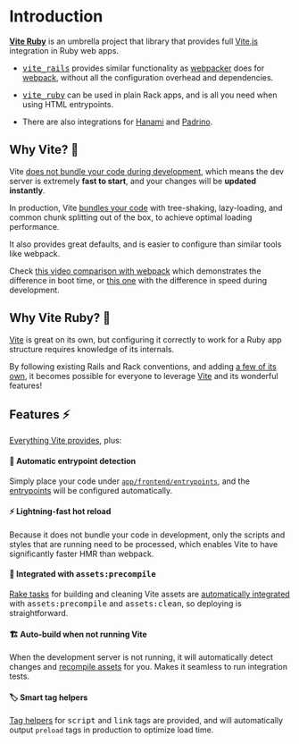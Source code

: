 [library]: https://github.com/ElMassimo/vite_ruby
[vite_rails]: https://github.com/ElMassimo/vite_ruby/tree/main/vite_rails
[plugin]: https://github.com/ElMassimo/vite_ruby/tree/main/vite-plugin-ruby
[vite]: https://vitejs.dev/
[webpacker]: https://github.com/rails/webpacker
[webpack]: https://github.com/webpack/webpack
[entrypoints]: /guide/development.html#entrypoints-⤵%EF%B8%8F
[deployment]: /guide/deployment
[rake tasks]: /guide/deployment.html#rake-tasks-⚙%EF%B8%8F
[recompile assets]: /guide/development.html#auto-build-🤖
[tag helpers]: /guide/rails.html#tag-helpers-🏷
[vite_rails]: https://github.com/ElMassimo/vite_ruby/tree/main/vite_rails
[vite_ruby]: https://github.com/ElMassimo/vite_ruby/tree/main/vite_ruby
[vite_hanami]: /guide/hanami
[vite_padrino]: /guide/padrino
[no bundling]: https://vitejs.dev/guide/introduction.html#the-problem
[bundling]: https://vitejs.dev/guide/introduction.html#why-bundle-for-production

# Introduction

[__Vite Ruby__][library] is an umbrella project that library that provides full [Vite.js][vite] integration in Ruby web apps.

- <kbd>[vite_rails]</kbd> provides similar functionality as [webpacker] does for [webpack], without all the configuration overhead and dependencies.

- <kbd>[vite_ruby]</kbd> can be used in plain Rack apps, and is all you need when using HTML entrypoints.

- There are also integrations for [Hanami][vite_hanami] and [Padrino][vite_padrino].

## Why Vite? 🤔

Vite [does not bundle your code during development][no bundling], which means the
dev server is extremely __fast to start__, and your changes will be __updated instantly__.

In production, Vite [bundles your code][bundling]
with tree-shaking, lazy-loading, and common chunk splitting out of the box, to achieve optimal loading performance.

It also provides great defaults, and is easier to configure than similar tools like webpack.

Check [this video comparison with webpack](https://github.com/ElMassimo/jumpstart-vite)
which demonstrates the difference in boot time, or [this one](https://github.com/ElMassimo/pingcrm-vite/pull/1)
with the difference in speed during development.

## Why Vite Ruby? 🤔

[Vite] is great on its own, but configuring it correctly to work for a Ruby app structure requires knowledge of its internals.

By following existing Rails and Rack conventions, and adding [a few of its own][plugin], it becomes possible for everyone to leverage [Vite] and its wonderful features!

## Features ⚡️

[Everything Vite provides](https://vitejs.dev/guide/features.html), plus:

#### 🤖 Automatic entrypoint detection

  Simply place your code under [`app/frontend/entrypoints`][entrypoints], and the [entrypoints]
  will be configured automatically.

#### ⚡️ Lightning-fast hot reload

  Because it does not bundle your code in development, only the scripts and styles that are running need to be processed, which enables Vite to have significantly faster HMR than webpack.

#### 🚀 Integrated with <kbd>assets:precompile</kbd>

  [Rake tasks] for building and cleaning Vite assets are [automatically integrated][deployment]
  with <kbd>assets:precompile</kbd> and <kbd>assets:clean</kbd>, so deploying is straightforward.

#### 🏗 Auto-build when not running Vite

  When the development server is not running, it will automatically detect
  changes and [recompile assets] for you. Makes it seamless to run integration tests.

#### 🏷 Smart tag helpers

  [Tag helpers] for <kbd>script</kbd> and <kbd>link</kbd> tags are provided, and
  will automatically output `preload` tags in production to optimize load time.
